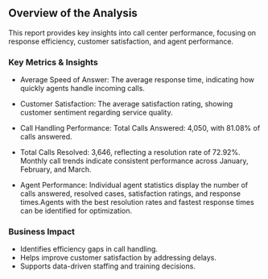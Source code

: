 ## Overview of the Analysis
This report provides key insights into call center performance, focusing on response efficiency, customer satisfaction, and agent performance.

### Key Metrics & Insights
- Average Speed of Answer:
  The average response time, indicating how quickly agents handle incoming calls.

- Customer Satisfaction:
  The average satisfaction rating, showing customer sentiment regarding service quality.

- Call Handling Performance: Total Calls Answered: 4,050, with 81.08% of calls answered.

- Total Calls Resolved: 3,646, reflecting a resolution rate of 72.92%. Monthly call trends indicate consistent performance across January, February, and March.

- Agent Performance: Individual agent statistics display the number of calls answered, resolved cases, satisfaction ratings, and response times.Agents with the best resolution rates and fastest response times can be identified for optimization.

### Business Impact
- Identifies efficiency gaps in call handling.
- Helps improve customer satisfaction by addressing delays.
- Supports data-driven staffing and training decisions.
